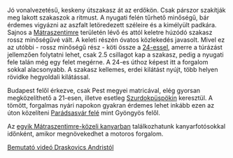 Jó vonalvezetésű, keskeny útszakasz át az erdőkön. Csak párszor szakítják meg lakott szakaszok a ritmust. A nyugati felén tűrhető minőségű, bár érdemes vigyázni az aszfalt letöredezett széleire és a kimélyült padkára. Sajnos a [Mátraszentimre](#geo:%C3%9Atmin%C5%91s%C3%A9g%20V%C3%A1laszt%C3%B3pont@47.905353,19.881681/?b=Az%20%C3%BAt%20min%C5%91s%C3%A9ge%20innen%20nyugatra%20nagyon%20j%C3%B3,%20keletre%20viszont%20el%C3%A9g%20rossz.) területén lévő és attól keletre húzódó szakasz rossz minőségűvé vált. A keleti részén óvatos közlekedés javasolt. Mivel ez az utóbbi - rossz minőségű rész - köti össze a [24-essel](#24Paradsasvar), amerre a túrázást jellemzően folytatni lehet, csak 2.5 csillagot kap a szakasz, pedig a nyugati fele talán még egy felet megérne. A 24-es úthoz képest itt a forgalom sokkal alacsonyabb. A szakasz kellemes, erdei kilátást nyújt, több helyen rövidke hegyoldali kilátással.

Budapest felől érkezve, csak Pest megyei matricával, elég gyorsan megközelíthető a 21-esen, illetve esetleg [Szurdokpüspökin](#SzurdokpuspokiPaszto) keresztül. A tömött, forgalmas nyári napokon gyakran érdemes lehet inkább ezen az úton közelíteni [Parádsasvár felé](#24Paradsasvar) mint Gyöngyös felől.

Az [egyik Mátraszentimre-közeli kanyarban](#geo:Kanyarfot%C3%B3s%20Pont@47.894361,19.860306/?b=Ide%20id%C5%91nk%C3%A9nt%20kitelep%C3%BCl%20egy%20kanyarfot%C3%B3s%20t%C3%A1rsas%C3%A1g,%20akik%20k%C3%A9pet%20k%C3%A9sz%C3%ADthetnek%20a%20kanyarg%C3%A1sodr%C3%B3l.%20%C3%89rdemes%20megn%C3%A9zni%20az%20adott%20napi%20esem%C3%A9nyeket%20az%20%5Baut%C3%B3s%20napt%C3%A1rban%5D%28https://sp3eder.github.io/autosesemenyek/%29,%20hogy%20k%C3%B6nnyen%20megtal%C3%A1ld%20a%20fot%C3%B3st.) találkozhatunk kanyarfotósokkal időnként, amikor megnövekedhet a motoros forgalom.

[Bemutató videó Draskovics Andristól](https://youtu.be/EZHj94m7IBw?t=446)
